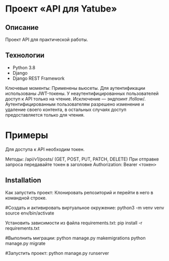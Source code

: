 # Проект «API для Yatube»

## Описание
Проект API для практической работы.

## Технологии
* Python 3.8
* Django
* Django REST Framework

Ключевые моменты:
Применены вьюсеты.
Для аутентификации использованы JWT-токены.
У неаутентифицированных пользователей доступ к API только на чтение. Исключение — эндпоинт /follow/.
Аутентифицированным пользователям разрешено изменение и удаление своего контента, в остальных случаях доступ предоставляется только для чтения.

# Примеры
Для доступа к API необходим токен.

Методы:
/api/v1/posts/ (GET, POST, PUT, PATCH, DELETE)
При отправке запроса передавайте токен в заголовке Authorization: Bearer <токен>

## Installation
Как запустить проект:
Клонировать репозиторий и перейти в него в командной строке.

#Cоздать и активировать виртуальное окружение:
python3 -m venv venv
source env/bin/activate

Установить зависимости из файла requirements.txt:
pip install -r requirements.txt

#Выполнить миграции:
python manage.py makemigrations
python manage.py migrate

#Запустить проект:
python manage.py runserver
